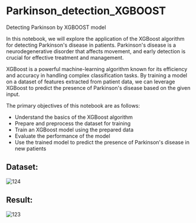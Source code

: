 # Parkinson_detection_XGBOOST
Detecting Parkinson by XGBOOST model

In this notebook, we will explore the application of the XGBoost algorithm for detecting Parkinson's disease in patients. Parkinson's disease is a neurodegenerative disorder that affects movement, and early detection is crucial for effective treatment and management.

XGBoost is a powerful machine-learning algorithm known for its efficiency and accuracy in handling complex classification tasks. By training a model on a dataset of features extracted from patient data, we can leverage XGBoost to predict the presence of Parkinson's disease based on the given input.

The primary objectives of this notebook are as follows:
- Understand the basics of the XGBoost algorithm
- Prepare and preprocess the dataset for training
- Train an XGBoost model using the prepared data
- Evaluate the performance of the model
- Use the trained model to predict the presence of Parkinson's disease in new patients

## Dataset:
![124](https://github.com/AlirezaHsz/Parkinson_detection_XGBOOST/assets/137410544/90c4e1a7-e4da-4305-9f55-7d4a30272b4c)



## Result:
![123](https://github.com/AlirezaHsz/Parkinson_detection_XGBOOST/assets/137410544/d0e4f88f-4e8c-45c0-8817-a08dc342dd23)
